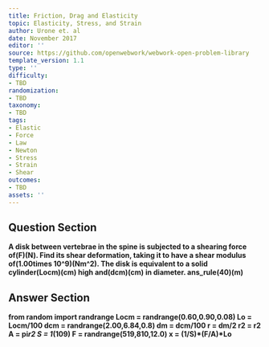 ```yaml
---
title: Friction, Drag and Elasticity
topic: Elasticity, Stress, and Strain
author: Urone et. al
date: November 2017
editor: ''
source: https://github.com/openwebwork/webwork-open-problem-library
template_version: 1.1
type: ''
difficulty:
- TBD
randomization:
- TBD
taxonomy:
- TBD
tags:
- Elastic
- Force
- Law
- Newton
- Stress
- Strain
- Shear
outcomes:
- TBD
assets: ''
---
```


## Question Section 

<b>
A disk between vertebrae in the spine is subjected to a shearing force of(F)(N). Find its shear deformation, taking it to have a shear modulus of(1.00times 10^9)(Nm^2). The disk is equivalent to a solid cylinder(Locm)(cm) high and(dcm)(cm) in diameter. 
ans_rule(40)(m)



## Answer Section

from random import randrange
Locm = randrange(0.60,0.90,0.08)
Lo = Locm/100
dcm = randrange(2.00,6.84,0.8)
dm = dcm/100
r = dm/2
r2 = r**2
A = pi*r2
S = 1*(10**9)
F = randrange(519,810,12.0)
x = (1/S)*(F/A)*Lo